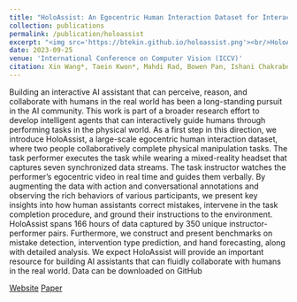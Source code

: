 ```yaml
---
title: "HoloAssist: An Egocentric Human Interaction Dataset for Interactive AI Assistants in the Real World"
collection: publications
permalink: /publication/holoassist
excerpt: "<img src='https://btekin.github.io/holoassist.png'><br/>HoloAssist is a large-scale egocentric human interaction dataset, where two people collaboratively complete physical manipulation tasks. By augmenting the data with action and conversational annotations and observing the rich behaviors of various participants, we present key insights into how human assistants correct mistakes, intervene in the task completion procedure, and ground their instructions to the environment."
date: 2023-09-25
venue: 'International Conference on Computer Vision (ICCV)'
citation: Xin Wang*, Taein Kwon*, Mahdi Rad, Bowen Pan, Ishani Chakraborty, Sean Andrist, Dan Bohus, Ashley Fanello, Bugra Tekin, Felipe Vieira Frujeri, Neel Joshi, Marc Pollefeys
---
```

Building an interactive AI assistant that can perceive, reason, and collaborate with humans in the real world has been a long-standing pursuit in the AI community. This work is part of a broader research effort to develop intelligent agents that can interactively guide humans through performing tasks in the physical world. As a first step in this direction, we introduce HoloAssist, a large-scale egocentric human interaction dataset, where two people collaboratively complete physical manipulation tasks. The task performer executes the task while wearing a mixed-reality headset that captures seven synchronized data streams. The task instructor watches the performer’s egocentric video in real time and guides them verbally. By augmenting the data with action and conversational annotations and observing the rich behaviors of various participants, we present key insights into how human assistants correct mistakes, intervene in the task completion procedure, and ground their instructions to the environment. HoloAssist spans 166 hours of data captured by 350 unique instructor-performer pairs. Furthermore, we construct and present benchmarks on mistake detection, intervention type prediction, and hand forecasting, along with detailed analysis. We expect HoloAssist will provide an important resource for building AI assistants that can fluidly collaborate with humans in the real world. Data can be downloaded on GitHub

[Website](https://holoassist.github.io/)
[Paper](https://openaccess.thecvf.com/content/ICCV2023/papers/Wang_HoloAssist_an_Egocentric_Human_Interaction_Dataset_for_Interactive_AI_Assistants_ICCV_2023_paper.pdf)
